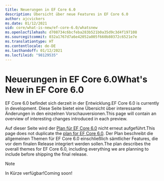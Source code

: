 ```yaml
---
title: Neuerungen in EF Core 6.0
description: Übersicht über neue Features in EF Core 6.0
author: ajcvickers
ms.date: 01/12/2021
uid: core/what-is-new/ef-core-6.0/whatsnew
ms.openlocfilehash: d708734c6bcfeba283b521b0a35d9c3d4f197108
ms.sourcegitcommit: 032a1767d7a6e42052a005f660b80372c6521e7e
ms.translationtype: HT
ms.contentlocale: de-DE
ms.lasthandoff: 01/12/2021
ms.locfileid: "98129535"
---
```

# <a name="whats-new-in-ef-core-60"></a><span data-ttu-id="fa965-103">Neuerungen in EF Core 6.0</span><span class="sxs-lookup"><span data-stu-id="fa965-103">What's New in EF Core 6.0</span></span>

<span data-ttu-id="fa965-104">EF Core 6.0 befindet sich derzeit in der Entwicklung.</span><span class="sxs-lookup"><span data-stu-id="fa965-104">EF Core 6.0 is currently in development.</span></span> <span data-ttu-id="fa965-105">Diese Seite bietet eine Übersicht über interessante Änderungen in den einzelnen Vorschauversionen.</span><span class="sxs-lookup"><span data-stu-id="fa965-105">This page will contain an overview of interesting changes introduced in each preview.</span></span>

<span data-ttu-id="fa965-106">Auf dieser Seite wird der [Plan für EF Core 6.0](xref:core/what-is-new/ef-core-6.0/plan) nicht erneut aufgeführt.</span><span class="sxs-lookup"><span data-stu-id="fa965-106">This page does not duplicate the [plan for EF Core 6.0](xref:core/what-is-new/ef-core-6.0/plan).</span></span> <span data-ttu-id="fa965-107">Der Plan beschreibt die allgemeinen Themen für EF Core 6.0 einschließlich sämtlicher Features, die vor dem finalen Release integriert werden sollen.</span><span class="sxs-lookup"><span data-stu-id="fa965-107">The plan describes the overall themes for EF Core 6.0, including everything we are planning to include before shipping the final release.</span></span>

> [!NOTE]
> <span data-ttu-id="fa965-108">In Kürze verfügbar!</span><span class="sxs-lookup"><span data-stu-id="fa965-108">Coming soon!</span></span>
